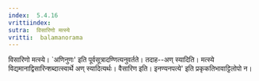```yaml
---
index:  5.4.16
vrittiindex: 
sutra:  विसारिणो मत्स्ये
vritti:  balamanorama 
---
```


विसारिणो मत्स्ये। `अणिनुणः' इति पूर्वसूत्रादण्णित्यनुवर्तते। तदाह--अण् स्यादिति। मत्स्ये विद्यमानाद्विसारिन्शब्दात्स्वार्थे अण् स्यादित्यर्थः। वैसारिण इति। इनण्यनपत्ये' इति प्रकृकतिभावाट्टिलोपो न। 

